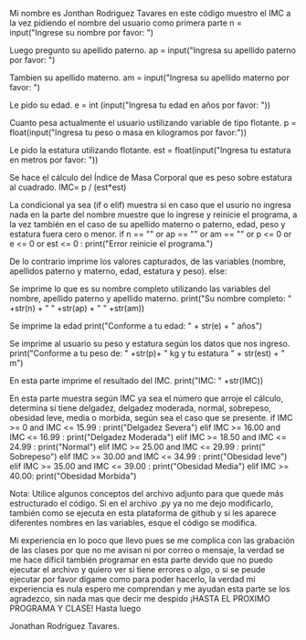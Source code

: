 Mi nombre es Jonthan Rodriguez Tavares en este código muestro el IMC a la vez pidiendo el nombre del usuario como primera parte
n = input("Ingrese su nombre por favor: ")

Luego pregunto su apellido paterno.
ap = input("Ingresa su apellido paterno por favor: ")

Tambien su apellido materno.
am = input("Ingresa su apellido materno por favor: ")

Le pido su edad.
e = int (input("Ingresa tu edad en años por favor: "))

Cuanto pesa actualmente el usuario ustilizando variable de tipo flotante.
p = float(input("Ingresa tu peso o masa en kilogramos por favor:"))

Le pido la estatura utilizando flotante.
est = float(input("Ingresa tu estatura en metros por favor: "))

Se hace el cálculo del Índice de Masa Corporal que es peso sobre estatura al cuadrado.
IMC= p / (est*est)

La condicional ya sea (if o elif) muestra si en caso que el usurio no ingresa nada en la parte del nombre muestre que lo ingrese y reinicie el programa, a la vez
también en el caso de su apellido materno o paterno, edad, peso y estatura fuera cero o menor.
if n == "" or ap == "" or am == "" or p <= 0 or e <= 0 or est <= 0 :
  print("Error reinicie el programa.")

De lo contrario imprime los valores capturados, de las variables (nombre, apellidos paterno y materno, edad, estatura y peso).
else:

  Se imprime lo que es su nombre completo utilizando las variables del nombre, apellido paterno y apellido materno.
  print("Su nombre completo: " +str(n) + " " +str(ap) + " " +str(am)) 

  Se imprime la edad 
  print("Conforme a tu edad: " + str(e) + " años")

  Se imprime al usuario su peso y estatura según los datos que nos ingreso.
  print("Conforme a tu peso de: " +str(p)+ " kg y tu estatura " + str(est) + " m")

  En esta parte imprime el resultado del IMC.
  print("IMC: " +str(IMC))

En esta parte muestra según IMC ya sea el número que arroje el cálculo, determina si tiene delgadez, delgadez moderada, normal, sobrepeso, obesidad leve, media o morbida, según sea el caso
que se presente.
if IMC >= 0 and IMC <= 15.99 :
  print("Delgadez Severa")
elif IMC >= 16.00 and IMC <= 16.99 :
  print("Delgadez Moderada")
elif IMC >= 18.50 and IMC <= 24.99 :
  print("Normal")
elif IMC >= 25.00 and IMC <= 29.99 :
  print(" Sobrepeso")
elif IMC >= 30.00 and IMC <= 34.99 :
  print("Obesidad leve")
elif IMC >= 35.00 and IMC <= 39.00 :
  print("Obesidad Media")
elif IMC >= 40.00:
  print("Obesidad Morbida")

Nota: Utilice algunos conceptos del archivo adjunto para que quede más estructurado el código. Si en el archivo .py ya no me dejo modificarlo, también como se ejecuta en esta plataforma de github y si les aparece diferentes nombres en las variables, esque el código se modifica.

Mi experiencia en lo poco que llevo pues se me complica con las grabación de las clases por que no me avisan ni por correo o mensaje, la verdad se me hace díficil también programar en esta parte devido que no puedo ejecutar el archivo y quiero ver si tiene errores o algo, o si se peude ejecutar por favor digame como para poder hacerlo, la verdad mi experiencia es nula espero me comprendan y me ayudan esta parte se los agradezco, sin nada mas que decir me despido ¡HASTA EL PROXIMO PROGRAMA Y CLASE! Hasta luego

Jonathan Rodríguez Tavares.
